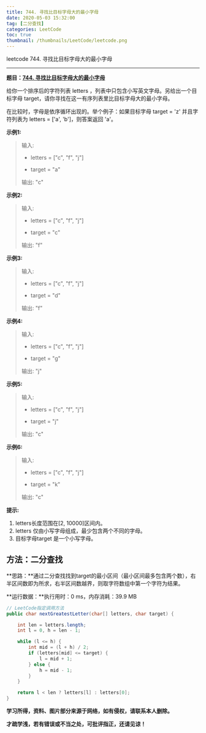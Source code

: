 ```yaml
---
title: 744. 寻找比目标字母大的最小字母
date: 2020-05-03 15:32:00
tag: [二分查找]
categories: LeetCode
toc: true
thumbnail: /thumbnails/LeetCode/leetcode.png
---
```


leetcode 744. 寻找比目标字母大的最小字母

<!--more-->

---

**题目：[744. 寻找比目标字母大的最小字母](https://leetcode-cn.com/problems/find-smallest-letter-greater-than-target/)**

给你一个排序后的字符列表 letters ，列表中只包含小写英文字母。另给出一个目标字母 target，请你寻找在这一有序列表里比目标字母大的最小字母。

在比较时，字母是依序循环出现的。举个例子：如果目标字母 target = 'z' 并且字符列表为 letters = ['a', 'b']，则答案返回 'a'。

**示例1:**

> 输入: 
> * letters = ["c", "f", "j"]
>
> * target = "a"
>
> 输出: "c"

**示例2:**

> 输入: 
>
> * letters = ["c", "f", "j"]
>
> * target = "c"
>
> 输出: "f"

**示例3:**

> 输入: 
>
> * letters = ["c", "f", "j"]
>
> * target = "d"
>
> 输出: "f"

**示例4:**

> 输入: 
>
> * letters = ["c", "f", "j"]
>
> * target = "g"
>
> 输出: "j"

**示例5:**

> 输入: 
>
> * letters = ["c", "f", "j"]
>
> * target = "j"
>
> 输出: "c"

**示例6:**

> 输入: 
>
> * letters = ["c", "f", "j"]
>
> * target = "k"
>
> 输出: "c"

**提示:**

1. letters长度范围在[2, 10000]区间内。
2. letters 仅由小写字母组成，最少包含两个不同的字母。
3. 目标字母target 是一个小写字母。

## 方法：二分查找

**思路：**通过二分查找找到target的最小区间（最小区间最多包含两个数），右半区间数即为所求，右半区间数越界，则取字符数组中第一个字符为结果。

**运行数据：**执行用时：0 ms，内存消耗：39.9 MB

```java
// LeetCode指定调用方法
public char nextGreatestLetter(char[] letters, char target) {

    int len = letters.length;
    int l = 0, h = len - 1;

    while (l <= h) {
        int mid = (l + h) / 2;
        if (letters[mid] <= target) {
            l = mid + 1;
        } else {
            h = mid - 1;
        }
    }

    return l < len ? letters[l] : letters[0];
}
```

**学习所得，资料、图片部分来源于网络，如有侵权，请联系本人删除。**

**才疏学浅，若有错误或不当之处，可批评指正，还请见谅！**